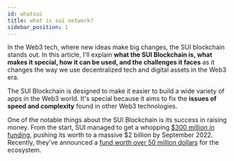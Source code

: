 ```yaml
---
id: whatsui
title: what is sui network?
sidebar_position: 1
---
```


In the Web3 tech, where new ideas make big changes, the SUI blockchain stands out. In this article, I'll explain **what the SUI Blockchain is, what makes it special, how it can be used, and the challenges it faces** as it changes the way we use decentralized tech and digital assets in the Web3 era.

The SUI Blockchain is designed to make it easier to build a wide variety of apps in the Web3 world. It's special because it aims to fix the **issues of** **speed and complexity** found in other Web3 technologies.

One of the notable things about the SUI Blockchain is its success in raising money. From the start, SUI managed to get a whopping [$300 million in funding](https://cointelegraph.com/news/former-meta-execs-raise-300m-to-accelerate-adoption-of-sui-blockchain), pushing its worth to a massive $2 billion by September 2022. Recently, they've announced a [fund worth over 50 million dollars](https://decrypt.co/200295/sui-foundation-announces-ecosystem-fund-worth-over-50m) for the ecosystem.


